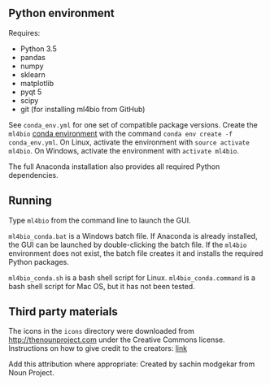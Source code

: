 ## Python environment

Requires:
- Python 3.5
- pandas
- numpy
- sklearn
- matplotlib
- pyqt 5
- scipy
- git (for installing ml4bio from GitHub)

See `conda_env.yml` for one set of compatible package versions.
Create the `ml4bio` [conda environment](https://conda.io/docs/user-guide/tasks/manage-environments.html) with the command `conda env create -f conda_env.yml`.
On Linux, activate the environment with `source activate ml4bio`.
On Windows, activate the environment with `activate ml4bio`.

The full Anaconda installation also provides all required Python dependencies.

## Running

Type `ml4bio` from the command line to launch the GUI.

`ml4bio_conda.bat` is a Windows batch file.
If Anaconda is already installed, the GUI can be launched by double-clicking the batch file.
If the `ml4bio` environment does not exist, the batch file creates it and installs the required Python packages.

`ml4bio_conda.sh` is a bash shell script for Linux.
`ml4bio_conda.command` is a bash shell script for Mac OS, but it has not been tested.

## Third party materials
The icons in the `icons` directory were downloaded from http://thenounproject.com under the Creative Commons license.
Instructions on how to give credit to the creators: [link](https://thenounproject.zendesk.com/hc/en-us/articles/200509928-How-do-I-give-creators-credit-in-my-work-)

Add this attribution where appropriate:
Created by sachin modgekar from Noun Project.
